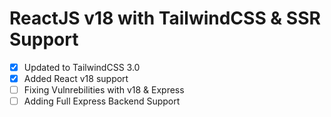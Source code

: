 # ReactJS v18 with TailwindCSS & SSR Support

- [x] Updated to TailwindCSS 3.0
- [x] Added React v18 support
- [ ] Fixing Vulnrebilities with v18 & Express
- [ ] Adding Full Express Backend Support

